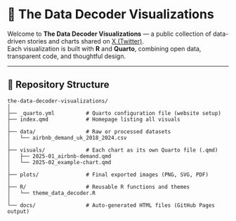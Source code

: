 # 🧠 The Data Decoder Visualizations

Welcome to **The Data Decoder Visualizations** — a public collection of data-driven stories and charts shared on [X (Twitter)](https://x.com/TheDataDecoder).  
Each visualization is built with **R** and **Quarto**, combining open data, transparent code, and thoughtful design.

---

## 📁 Repository Structure

```text
the-data-decoder-visualizations/
│
├── _quarto.yml          # Quarto configuration file (website setup)
├── index.qmd            # Homepage listing all visuals
│
├── data/                # Raw or processed datasets
│   └── airbnb_demand_uk_2018_2024.csv
│
├── visuals/             # Each chart as its own Quarto file (.qmd)
│   ├── 2025-01_airbnb-demand.qmd
│   └── 2025-02_example-chart.qmd
│
├── plots/               # Final exported images (PNG, SVG, PDF)
│
├── R/                   # Reusable R functions and themes
│   └── theme_data_decoder.R
│
└── docs/                # Auto-generated HTML files (GitHub Pages output)
